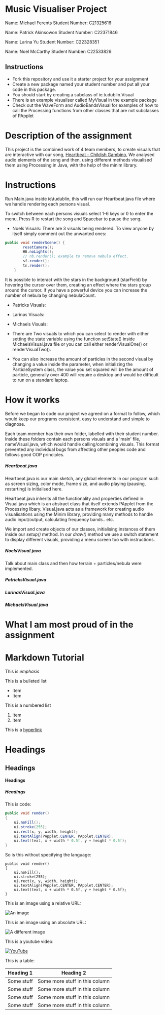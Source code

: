 # Music Visualiser Project
Name: Michael Ferents
Student Number: C21325616

Name: Patrick Akinsowon
Student Number: C22371846


Name: Larina Yu
Student Number: C22328351

Name: Noel McCarthy
Student Number: C22533826


## Instructions
- Fork this repository and use it a starter project for your assignment
- Create a new package named your student number and put all your code in this package.
- You should start by creating a subclass of ie.tudublin.Visual
- There is an example visualiser called MyVisual in the example package
- Check out the WaveForm and AudioBandsVisual for examples of how to call the Processing functions from other classes that are not subclasses of PApplet

# Description of the assignment
This project is the combined work of 4 team members, to create visuals that are interactive with our song, [Heartbeat - Childish Gambino.](https://youtu.be/uN8VQiKgRrU?si=vwhKmCmouqWreZ4a) We analysed audio elements of the song and then, using different methods visualised them using Processing in Java, with the help of the minim library.

# Instructions
Run Main.java inside ie\tudublin, this will run our Heartbeat.java file where we handle rendering each persons visual.

To switch between each persons visuals select 1-6 keys or 0 to enter the menu. Press R to restart the song and Spacebar to pause the song.

- Noels Visuals: There are 3 visuals being rendered. To view anyone by itself simply comment out the unwanted ones:
```Java
public void renderScene() {
        resetCamera();
        HB.noLights();
        // nb.render(); example to remove nebula effect.
        sf.render();
        tn.render();
    }
```
It is possible to interact with the stars in the background (starField) by hovering the cursor over them, creating an effect where the stars group around the cursor. If you have a powerful device you can increase the number of nebula by changing nebulaCount.

- Patricks Visuals:

- Larinas Visuals: 

- Michaels Visuals:
- There are Two visuals to which you can select to render with either setting the state variable using the function setState() inside MichaelsVisual.java file or you can call either renderVisualOne() or renderVisualTwo().
- You can also increase the amount of particles in the second visual by changing a value inside the parameter, when initializing the ParticleSystem class, the value you set squared will be the amount of particle, generally over 400 will require a desktop and would be difficult to run on a standard laptop.

# How it works
Before we began to code our project we agreed on a format to follow, which would keep our programs consistent, easy to understand and simple to diagnose. 

Each team member has their own folder, labelled with their student number. Inside these folders contain each persons visuals and a 'main' file, nameVisual.java, which would handle calling/combining visuals. This format prevented any individual bugs from affecting other peoples code and follows good OOP principles.
##### Heartbeat.java
Heartbeat.java is our main sketch, any global elements in our program such as screen sizing, color mode, frame size, and audio playing (pausing, restarting) is initialised here. 

Heartbeat.java inherits all the functionality and properties defined in Visual.java which is an abstract class that itself extends PApplet from the Processing libary. Visual.java acts as a framework for creating audio visualisations using the Minim library, providing many methods to handle audio input/output, calculating frequency bands.. etc.

We import and create objects of our classes, initialising instances of them inside our *setup()* method. In our *draw()* method we use a switch statement to display different visuals, providing a menu screen too with instructions.
##### NoelsVisual.java
Talk about main class and then how terrain + particles/nebula were implemented.
##### PatricksVisual.java

##### LarinasVisual.java

##### MichaelsVisual.java

# What I am most proud of in the assignment

# Markdown Tutorial

This is *emphasis*

This is a bulleted list

- Item
- Item

This is a numbered list

1. Item
1. Item

This is a [hyperlink](http://bryanduggan.org)

# Headings
## Headings
#### Headings
##### Headings

This is code:

```Java
public void render()
{
	ui.noFill();
	ui.stroke(255);
	ui.rect(x, y, width, height);
	ui.textAlign(PApplet.CENTER, PApplet.CENTER);
	ui.text(text, x + width * 0.5f, y + height * 0.5f);
}
```

So is this without specifying the language:

```
public void render()
{
	ui.noFill();
	ui.stroke(255);
	ui.rect(x, y, width, height);
	ui.textAlign(PApplet.CENTER, PApplet.CENTER);
	ui.text(text, x + width * 0.5f, y + height * 0.5f);
}
```

This is an image using a relative URL:

![An image](images/p8.png)

This is an image using an absolute URL:

![A different image](https://bryanduggandotorg.files.wordpress.com/2019/02/infinite-forms-00045.png?w=595&h=&zoom=2)

This is a youtube video:

[![YouTube](http://img.youtube.com/vi/J2kHSSFA4NU/0.jpg)](https://www.youtube.com/watch?v=J2kHSSFA4NU)

This is a table:

| Heading 1 | Heading 2 |
|-----------|-----------|
|Some stuff | Some more stuff in this column |
|Some stuff | Some more stuff in this column |
|Some stuff | Some more stuff in this column |
|Some stuff | Some more stuff in this column |

